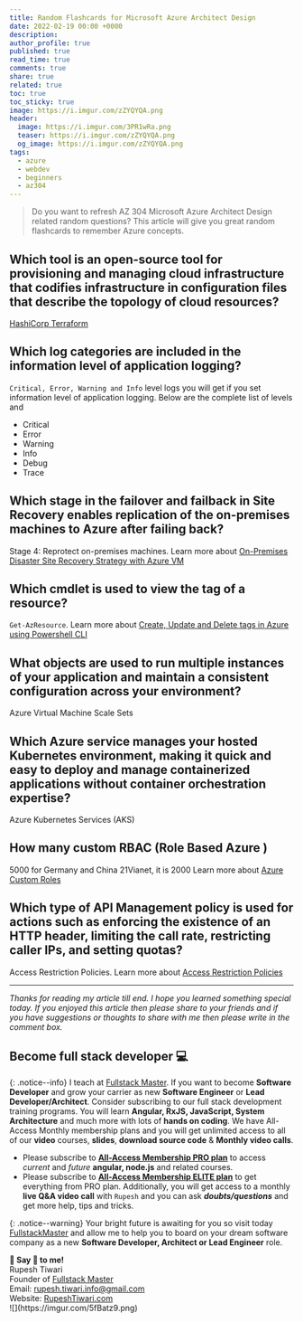 ```yaml
---
title: Random Flashcards for Microsoft Azure Architect Design
date: 2022-02-19 00:00 +0000
description:
author_profile: true
published: true
read_time: true
comments: true
share: true
related: true
toc: true
toc_sticky: true
image: https://i.imgur.com/zZYQYQA.png
header:
  image: https://i.imgur.com/3PR1wRa.png
  teaser: https://i.imgur.com/zZYQYQA.png
  og_image: https://i.imgur.com/zZYQYQA.png
tags:
  - azure
  - webdev
  - beginners
  - az304
---
```


> Do you want to refresh AZ 304 Microsoft Azure Architect Design related random questions? This article will give you great random flashcards to remember Azure concepts.

## Which tool is an open-source tool for provisioning and managing cloud infrastructure that codifies infrastructure in configuration files that describe the topology of cloud resources?

[HashiCorp Terraform](https://www.terraform.io/)

## Which log categories are included in the information level of application logging?

`Critical, Error, Warning and Info` level logs you will get if you set information level of application logging. Below are the complete list of levels and

- Critical
- Error
- Warning
- Info
- Debug
- Trace

## Which stage in the failover and failback in Site Recovery enables replication of the on-premises machines to Azure after failing back?

Stage 4: Reprotect on-premises machines. Learn more about [On-Premises Disaster Site Recovery Strategy with Azure VM](https://www.rupeshtiwari.com/on-premises-disaster-site-recovery-strategy-in-azure/)

## Which cmdlet is used to view the tag of a resource?

`Get-AzResource`. Learn more about [Create, Update and Delete tags in Azure using Powershell CLI](https://www.rupeshtiwari.com/create-update-and-delete-tags-on-azure-resource/)

## What objects are used to run multiple instances of your application and maintain a consistent configuration across your environment?

Azure Virtual Machine Scale Sets

## Which Azure service manages your hosted Kubernetes environment, making it quick and easy to deploy and manage containerized applications without container orchestration expertise?

Azure Kubernetes Services (AKS)

## How many custom RBAC (Role Based Azure )

5000 for Germany and China 21Vianet, it is 2000 Learn more about [Azure Custom Roles](https://docs.microsoft.com/en-us/azure/role-based-access-control/custom-roles)

## Which type of API Management policy is used for actions such as enforcing the existence of an HTTP header, limiting the call rate, restricting caller IPs, and setting quotas?

Access Restriction Policies. Learn more about [Access Restriction Policies](https://docs.microsoft.com/en-us/azure/api-management/api-management-access-restriction-policies)

---

_Thanks for reading my article till end. I hope you learned something special today. If you enjoyed this article then please share to your friends and if you have suggestions or thoughts to share with me then please write in the comment box._

## Become full stack developer 💻

{: .notice--info}
I teach at [Fullstack Master](https://www.fullstackmaster.net). If you want to become **Software Developer** and grow your carrier as new **Software Engineer** or **Lead Developer/Architect**. Consider subscribing to our full stack development training programs. You will learn **Angular, RxJS, JavaScript, System Architecture** and much more with lots of **hands on coding**. We have All-Access Monthly membership plans and you will get unlimited access to all of our **video** courses, **slides**, **download source code** & **Monthly video calls**.

- Please subscribe to **[All-Access Membership PRO plan](https://www.fullstackmaster.net/pro)** to access _current_ and _future_ **angular, node.js** and related courses.
- Please subscribe to **[All-Access Membership ELITE plan](https://www.fullstackmaster.net/elite)** to get everything from PRO plan. Additionally, you will get access to a monthly **live Q&A video call** with `Rupesh` and you can ask **_doubts/questions_** and get more help, tips and tricks.

{: .notice--warning}
Your bright future is awaiting for you so visit today [FullstackMaster](www.fullstackmaster.net) and allow me to help you to board on your dream software company as a new **Software Developer, Architect or Lead Engineer** role.

<div class="notice--success">
<strong>💖 Say 👋 to me!</strong>
<br>Rupesh Tiwari
<br>Founder of <a href="https://www.fullstackmaster.net">Fullstack Master </a>
<br>Email: <a href="mailto:rupesh.tiwari.info@gmail.com?subject=Hi">rupesh.tiwari.info@gmail.com</a>
<br>Website: <a href="https://www.rupeshtiwari.com">RupeshTiwari.com </a>
</div>
![](https://imgur.com/5fBatz9.png)
